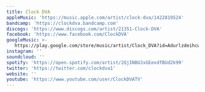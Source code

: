 ```yaml
---
title: Clock DVA
appleMusic: 'https://music.apple.com/artist/clock-dva/1422819524'
bandcamp: 'https://clockdva.bandcamp.com'
discogs: 'https://www.discogs.com/artist/21351-Clock-DVA'
facebook: 'https://www.facebook.com/ClockDVA'
googleMusic: >-
   https://play.google.com/store/music/artist/Clock_DVA?id=Adurlzdeihcwpecaxyyixc5c2im
instagram: ''
soundcloud: ''
spotify: 'https://open.spotify.com/artist/2QjINBUJxGEexdfBUd2k99'
twitter: 'https://twitter.com/clockdva1'
website: ''
youtube: 'https://www.youtube.com/user/ClockDVATV'
---
```

